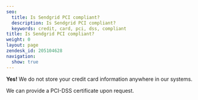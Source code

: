 ```yaml
---
seo:
  title: Is Sendgrid PCI compliant?
  description: Is Sendgrid PCI compliant?
  keywords: credit, card, pci, dss, compliant
title: Is Sendgrid PCI compliant?
weight: 0
layout: page
zendesk_id: 205104628
navigation:
  show: true
---
```


 **Yes!** We do not store your credit card information anywhere in our systems. 

We can provide a PCI-DSS certificate upon request.

 

 
